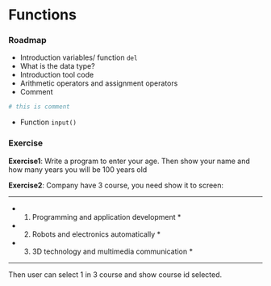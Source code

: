 # Functions

### Roadmap
- Introduction variables/ function `del`
- What is the data type?
- Introduction tool code
- Arithmetic operators and assignment operators
- Comment
```python
# this is comment
```
- Function `input()`

### Exercise

**Exercise1**: Write a program to enter your age. Then show your name and how many years you will be 100 years old

**Exercise2**: Company have 3 course, you need show it to screen:

*************************************************
* 1. Programming and application development    *
* 2. Robots and electronics automatically       *
* 3. 3D technology and multimedia communication *
*************************************************
Then user can select 1 in 3 course and show course id selected.
